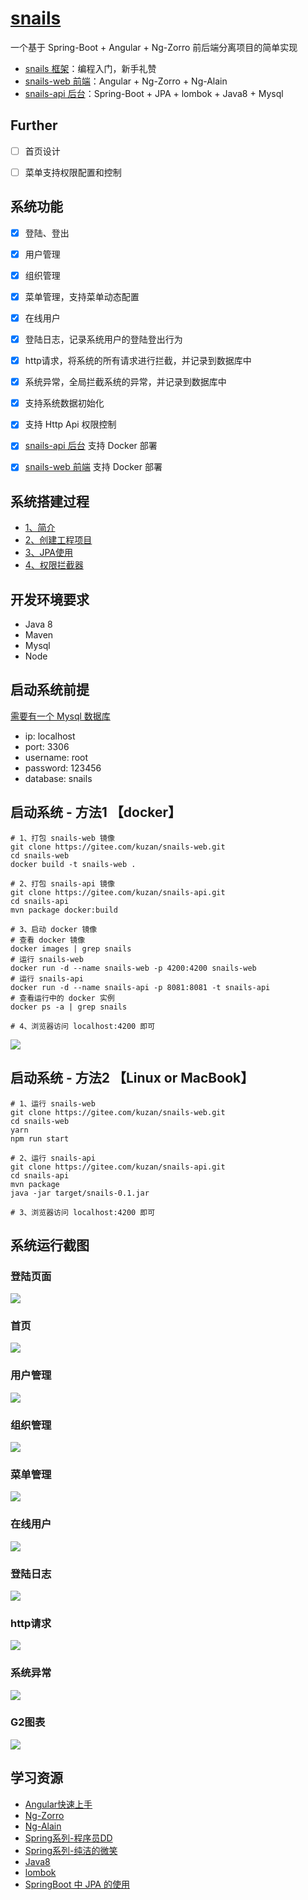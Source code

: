 # <a href="https://gitee.com/kuzan/snails">snails</a>
一个基于 Spring-Boot + Angular + Ng-Zorro 前后端分离项目的简单实现


- [snails 框架](https://gitee.com/kuzan/snails)：编程入门，新手礼赞
- [snails-web 前端](https://gitee.com/kuzan/snails-web)：Angular + Ng-Zorro + Ng-Alain
- [snails-api 后台](https://gitee.com/kuzan/snails-api)：Spring-Boot + JPA + lombok + Java8 + Mysql


## Further
* [ ]  首页设计
* [ ]  菜单支持权限配置和控制


## 系统功能
* [x]  登陆、登出
* [x]  用户管理
* [x]  组织管理
* [x]  菜单管理，支持菜单动态配置
* [x]  在线用户
* [x]  登陆日志，记录系统用户的登陆登出行为
* [x]  http请求，将系统的所有请求进行拦截，并记录到数据库中
* [x]  系统异常，全局拦截系统的异常，并记录到数据库中
* [x]  支持系统数据初始化
* [x]  支持 Http Api 权限控制
* [x]  [snails-api 后台](https://gitee.com/kuzan/snails-api) 支持 Docker 部署
* [x]  [snails-web 前端](https://gitee.com/kuzan/snails-web) 支持 Docker 部署


## 系统搭建过程
- [1、简介](https://gitee.com/kuzan/snails-api/blob/master/document/introduction/a%E7%AE%80%E4%BB%8B.md)
- [2、创建工程项目](https://gitee.com/kuzan/snails-api/blob/master/document/introduction/b%E5%88%9B%E5%BB%BA%E5%B7%A5%E7%A8%8B%E9%A1%B9%E7%9B%AE.md)
- [3、JPA使用](https://gitee.com/kuzan/snails-api/blob/master/document/introduction/cJPA%E4%BD%BF%E7%94%A8.md)
- [4、权限拦截器](https://gitee.com/kuzan/snails-api/blob/master/document/introduction/d%E6%9D%83%E9%99%90%E6%8B%A6%E6%88%AA%E5%99%A8.md)


## 开发环境要求
- Java 8
- Maven
- Mysql
- Node


## 启动系统前提
[需要有一个 Mysql 数据库](https://gitee.com/kuzan/snails-api/blob/master/src/main/resources/application.yml)
* ip: localhost
* port: 3306
* username: root
* password: 123456
* database: snails


## 启动系统 - 方法1 【docker】
```shell
# 1、打包 snails-web 镜像
git clone https://gitee.com/kuzan/snails-web.git
cd snails-web
docker build -t snails-web .

# 2、打包 snails-api 镜像
git clone https://gitee.com/kuzan/snails-api.git
cd snails-api
mvn package docker:build

# 3、启动 docker 镜像
# 查看 docker 镜像
docker images | grep snails
# 运行 snails-web
docker run -d --name snails-web -p 4200:4200 snails-web
# 运行 snails-api
docker run -d --name snails-api -p 8081:8081 -t snails-api
# 查看运行中的 docker 实例
docker ps -a | grep snails

# 4、浏览器访问 localhost:4200 即可
```
![](https://images.gitee.com/uploads/images/2020/0116/171913_40cc02d7_2129289.jpeg)

## 启动系统 - 方法2 【Linux or MacBook】
```shell
# 1、运行 snails-web
git clone https://gitee.com/kuzan/snails-web.git
cd snails-web
yarn
npm run start

# 2、运行 snails-api
git clone https://gitee.com/kuzan/snails-api.git
cd snails-api
mvn package
java -jar target/snails-0.1.jar

# 3、浏览器访问 localhost:4200 即可
```


## 系统运行截图
### 登陆页面
![](https://images.gitee.com/uploads/images/2020/0116/115529_4c6de3e2_2129289.jpeg)

### 首页
![](https://images.gitee.com/uploads/images/2020/0116/115529_1495144d_2129289.jpeg)

### 用户管理
![](https://images.gitee.com/uploads/images/2020/0116/115529_c0fc1cb6_2129289.jpeg)

### 组织管理
![](https://images.gitee.com/uploads/images/2020/0116/115530_d4588fb6_2129289.jpeg)

### 菜单管理
![](https://images.gitee.com/uploads/images/2020/0116/115530_b7cd92de_2129289.jpeg)

### 在线用户
![](https://images.gitee.com/uploads/images/2020/0116/115530_8f3b0019_2129289.jpeg)

### 登陆日志
![](https://images.gitee.com/uploads/images/2020/0116/115530_32bf531e_2129289.jpeg)

### http请求
![](https://images.gitee.com/uploads/images/2020/0116/115530_bfaa1874_2129289.jpeg)

### 系统异常
![](https://images.gitee.com/uploads/images/2020/0116/115530_b9fb8f87_2129289.jpeg)

### G2图表
![](https://images.gitee.com/uploads/images/2020/0116/115530_a062fb8a_2129289.jpeg)


## 学习资源
- [Angular快速上手](https://angular.cn/guide/quickstart)
- [Ng-Zorro](https://ng.ant.design/docs/introduce/zh)
- [Ng-Alain](https://ng-alain.com/)
- [Spring系列-程序员DD](http://blog.didispace.com/)
- [Spring系列-纯洁的微笑](http://www.ityouknow.com/spring-boot.html)
- [Java8](https://zhuanlan.zhihu.com/java8)
- [lombok](https://www.jianshu.com/p/365ea41b3573)
- [SpringBoot 中 JPA 的使用](https://www.jianshu.com/p/c14640b63653)
